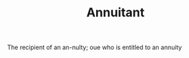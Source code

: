 ---
title: Annuitant
permalink: "/definitions/annuitant.html"
body: The recipient of an an-nulty; oue who is entitled to an annuity
published_at: '2018-07-07'
layout: post
---